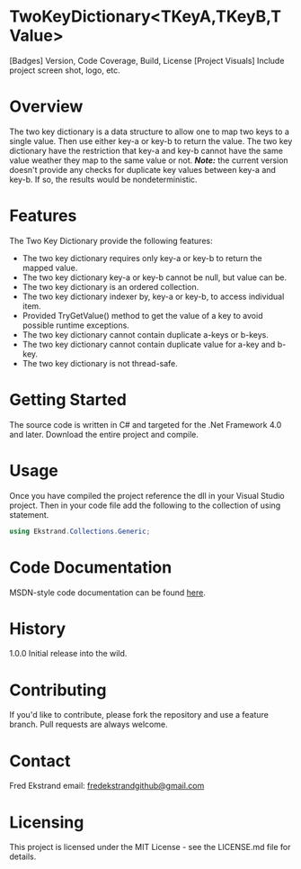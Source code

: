 # TwoKeyDictionary<TKeyA,TKeyB,TValue>
[Badges] Version, Code Coverage, Build, License
[Project Visuals] Include project screen shot, logo, etc.	

# Overview
The two key dictionary is a data structure to allow one to map two keys to a single value. Then use either key-a or key-b to return the value. The two key dictionary have the restriction that key-a and key-b cannot have the same value weather they map to the same value or not. **_Note:_** the current version doesn't provide any checks for duplicate key values between key-a and key-b. If so, the results would be nondeterministic. 

# Features
The Two Key Dictionary provide the following features:
* The two key dictionary requires only key-a or key-b to return the mapped value.
* The two key dictionary key-a or key-b cannot be null, but value can be.
* The two key dictionary is an ordered collection.
* The two key dictionary indexer by, key-a or key-b, to access individual item.
* Provided TryGetValue() method to get the value of a key to avoid possible runtime exceptions. 
* The two key dictionary cannot contain duplicate a-keys or b-keys.
* The two key dictionary cannot contain duplicate value for a-key and b-key.
* The two key dictionary is not thread-safe.

# Getting Started
The source code is written in C# and targeted for the .Net Framework 4.0 and later. Download the entire project and compile.

# Usage
Once you have compiled the project reference the dll in your Visual Studio project. Then in your code file add the following to the collection of using statement.

```csharp
using Ekstrand.Collections.Generic;
```

# Code Documentation
MSDN-style code documentation can be found  [here](#).

# History
 1.0.0 Initial release into the wild.

# Contributing

If you'd like to contribute, please fork the repository and use a feature
branch. Pull requests are always welcome.

# Contact
Fred Ekstrand
email: fredekstrandgithub@gmail.com

# Licensing

This project is licensed under the MIT License - see the LICENSE.md file for details.

